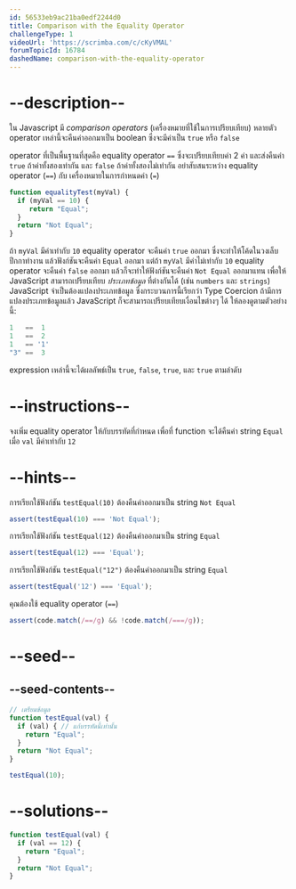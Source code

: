 ```yaml
---
id: 56533eb9ac21ba0edf2244d0
title: Comparison with the Equality Operator
challengeType: 1
videoUrl: 'https://scrimba.com/c/cKyVMAL'
forumTopicId: 16784
dashedName: comparison-with-the-equality-operator
---
```


# --description--

ใน Javascript มี <dfn>comparison operators</dfn> (เครื่องหมายที่ใช้ในการเปรียบเทียบ) หลายตัว operator เหล่านี้จะคืนค่าออกมาเป็น boolean ซึ่งจะมีค่าเป็น `true` หรือ `false`

operator ที่เป็นพื้นฐานที่สุดคือ equality operator `==` ซึ่งจะเปรียบเทียบค่า 2 ค่า และส่งคืนค่า `true` ถ้าค่าทั้งสองเท่ากัน และ `false` ถ้าค่าทั้งสองไม่เท่ากัน อย่าสับสนระหว่าง equality operator (`==`) กับ เครื่องหมายในการกำหนดค่า (`=`)


```js
function equalityTest(myVal) {
  if (myVal == 10) {
     return "Equal";
  }
  return "Not Equal";
}
```

ถ้า `myVal` มีค่าเท่ากับ `10` equality operator จะคืนค่า `true` ออกมา ซึ่งจะทำให้โค้ดในวงเล็บปีกกาทำงาน แล้วฟังก์ชันจะคืนค่า `Equal` ออกมา แต่ถ้า `myVal` มีค่าไม่เท่ากับ `10` equality operator จะคืนค่า `false` ออกมา แล้วก็จะทำให้ฟังก์ชันจะคืนค่า `Not Equal` ออกมาแทน
เพื่อให้ JavaScript สามารถเปรียบเทียบ <dfn>ประเภทข้อมูล</dfn> ที่ต่างกันได้ (เช่น `numbers` และ `strings`) JavaScript จำเป็นต้องแปลงประเภทข้อมูล ซึ่งกระบวนการนี้เรียกว่า Type Coercion ถ้ามีการแปลงประเภทข้อมูลแล้ว JavaScript ก็จะสามารถเปรียบเทียบเงื่อนไขต่างๆ ได้ ให้ลองดูตามตัวอย่างนี้:

```js
1   ==  1
1   ==  2
1   == '1'
"3" ==  3
```

expression เหล่านี้จะได้ผลลัพธ์เป็น `true`, `false`, `true`, และ `true` ตามลำดับ 


# --instructions--

จงเพิ่ม equality operator ให้กับบรรทัดที่กำหนด เพื่อที่ function จะได้คืนค่า string `Equal` เมื่อ `val` มีค่าเท่ากับ `12`


# --hints--

การเรียกใช้ฟังก์ชัน `testEqual(10)` ต้องคืนค่าออกมาเป็น string `Not Equal`

```js
assert(testEqual(10) === 'Not Equal');
```

การเรียกใช้ฟังก์ชัน `testEqual(12)` ต้องคืนค่าออกมาเป็น string `Equal`

```js
assert(testEqual(12) === 'Equal');
```

การเรียกใช้ฟังก์ชัน `testEqual("12")` ต้องคืนค่าออกมาเป็น string `Equal`

```js
assert(testEqual('12') === 'Equal');
```

คุณต้องใช้ equality operator (`==`)

```js
assert(code.match(/==/g) && !code.match(/===/g));
```

# --seed--

## --seed-contents--

```js
// เตรียมข้อมูล
function testEqual(val) {
  if (val) { // แก้บรรทัดนี้เท่านั้น
    return "Equal";
  }
  return "Not Equal";
}

testEqual(10);
```

# --solutions--

```js
function testEqual(val) {
  if (val == 12) {
    return "Equal";
  }
  return "Not Equal";
}
```
